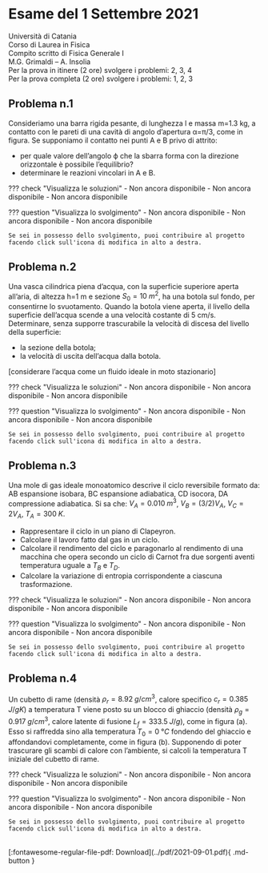 # Esame del 1 Settembre 2021
Università di Catania <br>
Corso di Laurea in Fisica <br>
Compito scritto di Fisica Generale I <br>
M.G. Grimaldi – A. Insolia <br>
Per la prova in itinere (2 ore) svolgere i problemi: 2, 3, 4 <br>
Per la prova completa (2 ore) svolgere i problemi: 1, 2, 3 <br>

## Problema n.1
Consideriamo una barra rigida pesante, di lunghezza l e massa m=1.3 kg, a contatto con le pareti di una cavità di angolo d’apertura α=π/3, come in figura. Se supponiamo il contatto nei punti A e B privo di attrito: 

- per quale valore dell’angolo ϕ che la sbarra forma con la direzione orizzontale è possibile l’equilibrio? 
- determinare le reazioni vincolari in A e B.

??? check "Visualizza le soluzioni"
    - Non ancora disponibile
    - Non ancora disponibile
    - Non ancora disponibile

??? question "Visualizza lo svolgimento"
    - Non ancora disponibile
    - Non ancora disponibile
    - Non ancora disponibile
    
    Se sei in possesso dello svolgimento, puoi contribuire al progetto facendo click sull'icona di modifica in alto a destra.

## Problema n.2
Una vasca cilindrica piena d’acqua, con la superficie superiore aperta all’aria, di altezza h=1 m e sezione $S_0=10 \; m^2$, ha una botola sul fondo, per consentirne lo svuotamento. Quando la botola viene aperta, il livello della superficie dell’acqua scende a una velocità costante di 5 cm/s. Determinare, senza supporre trascurabile la velocità di discesa del livello della superficie: 

- la sezione della botola;
- la velocità di uscita dell’acqua dalla botola.

[considerare l’acqua come un fluido ideale in moto stazionario]

??? check "Visualizza le soluzioni"
    - Non ancora disponibile
    - Non ancora disponibile
    - Non ancora disponibile

??? question "Visualizza lo svolgimento"
    - Non ancora disponibile
    - Non ancora disponibile
    - Non ancora disponibile
    
    Se sei in possesso dello svolgimento, puoi contribuire al progetto facendo click sull'icona di modifica in alto a destra.

## Problema n.3
Una mole di gas ideale monoatomico descrive il ciclo reversibile formato da: AB espansione isobara, BC espansione adiabatica, CD isocora, DA compressione adiabatica. Si sa che: $V_A=0.010 \; m^3$, $V_B=(3/2)V_A$, $V_C=2V_A$, $T_A=300 \; K$. 

- Rappresentare il ciclo in un piano di Clapeyron.
- Calcolare il lavoro fatto dal gas in un ciclo.
- Calcolare il rendimento del ciclo e paragonarlo al rendimento di una macchina che opera secondo un ciclo di Carnot fra due sorgenti aventi temperatura uguale a $T_B$ e $T_D$.
- Calcolare la variazione di entropia corrispondente a ciascuna trasformazione.

??? check "Visualizza le soluzioni"
    - Non ancora disponibile
    - Non ancora disponibile
    - Non ancora disponibile

??? question "Visualizza lo svolgimento"
    - Non ancora disponibile
    - Non ancora disponibile
    - Non ancora disponibile
    
    Se sei in possesso dello svolgimento, puoi contribuire al progetto facendo click sull'icona di modifica in alto a destra.

## Problema n.4
Un cubetto di rame (densità $ρ_r=8.92 \; g/cm^3$, calore specifico $c_r=0.385 \; J/gK$) a temperatura T viene posto su un blocco di ghiaccio (densità $ρ_g=0.917 \; g/cm^3$, calore latente di fusione $L_f=333.5 \; J/g$), come in figura (a). Esso si raffredda sino alla temperatura $T_0=0 \; °C$ fondendo del ghiaccio e affondandovi completamente, come in figura (b). Supponendo di poter trascurare gli scambi di calore con l’ambiente, si calcoli la temperatura T iniziale del cubetto di rame.

??? check "Visualizza le soluzioni"
    - Non ancora disponibile
    - Non ancora disponibile
    - Non ancora disponibile

??? question "Visualizza lo svolgimento"
    - Non ancora disponibile
    - Non ancora disponibile
    - Non ancora disponibile
    
    Se sei in possesso dello svolgimento, puoi contribuire al progetto facendo click sull'icona di modifica in alto a destra.

<br>
[:fontawesome-regular-file-pdf: Download](../pdf/2021-09-01.pdf){ .md-button }